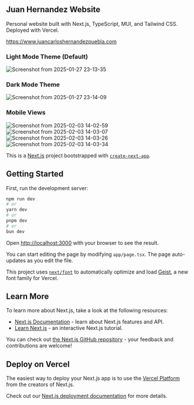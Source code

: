 ## Juan Hernandez Website

Personal website built with Next.js, TypeScript, MUI, and Tailwind CSS. Deployed with Vercel.

https://www.juancarloshernandezpuebla.com

### Light Mode Theme (Default)

![Screenshot from 2025-01-27 23-13-35](https://github.com/user-attachments/assets/b7702b01-aa5c-4847-a636-a3bf5ebcccc1)


### Dark Mode Theme

![Screenshot from 2025-01-27 23-14-09](https://github.com/user-attachments/assets/68ee04dd-b3bb-455a-9c84-9c75dee06e4d)

### Mobile Views
![Screenshot from 2025-02-03 14-02-59](https://github.com/user-attachments/assets/81fe6bdb-74f5-4810-9165-93317ea5a113) &nbsp; &nbsp; &nbsp; &nbsp; ![Screenshot from 2025-02-03 14-03-07](https://github.com/user-attachments/assets/b9552752-297b-48c8-872b-ba66afd01c7c)
 ![Screenshot from 2025-02-03 14-03-26](https://github.com/user-attachments/assets/d2d9e471-a71e-4de1-9bf2-8baf2d5a4434) &nbsp; &nbsp; &nbsp; &nbsp; ![Screenshot from 2025-02-03 14-03-34](https://github.com/user-attachments/assets/706cc59b-99c6-4885-b92c-0461b75b3b9c)








This is a [Next.js](https://nextjs.org) project bootstrapped with [`create-next-app`](https://nextjs.org/docs/app/api-reference/cli/create-next-app).

## Getting Started

First, run the development server:

```bash
npm run dev
# or
yarn dev
# or
pnpm dev
# or
bun dev
```

Open [http://localhost:3000](http://localhost:3000) with your browser to see the result.

You can start editing the page by modifying `app/page.tsx`. The page auto-updates as you edit the file.

This project uses [`next/font`](https://nextjs.org/docs/app/building-your-application/optimizing/fonts) to automatically optimize and load [Geist](https://vercel.com/font), a new font family for Vercel.

## Learn More

To learn more about Next.js, take a look at the following resources:

- [Next.js Documentation](https://nextjs.org/docs) - learn about Next.js features and API.
- [Learn Next.js](https://nextjs.org/learn) - an interactive Next.js tutorial.

You can check out [the Next.js GitHub repository](https://github.com/vercel/next.js) - your feedback and contributions are welcome!

## Deploy on Vercel

The easiest way to deploy your Next.js app is to use the [Vercel Platform](https://vercel.com/new?utm_medium=default-template&filter=next.js&utm_source=create-next-app&utm_campaign=create-next-app-readme) from the creators of Next.js.

Check out our [Next.js deployment documentation](https://nextjs.org/docs/app/building-your-application/deploying) for more details.
